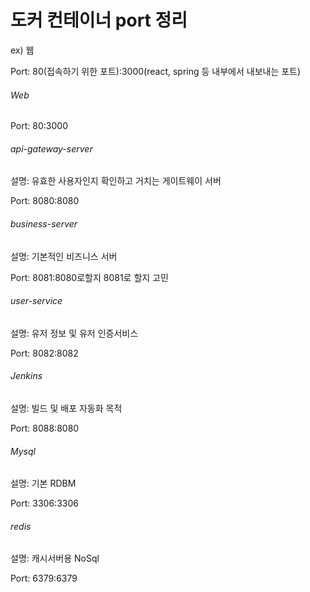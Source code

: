 # 도커 컨테이너 port 정리

ex) 웹

Port: 80(접속하기 위한 포트):3000(react, spring 등 내부에서 내보내는 포트)

###### Web

Port: 80:3000

###### api-gateway-server

설명: 유효한 사용자인지 확인하고 거치는 게이트웨이 서버

Port: 8080:8080

###### business-server

설명: 기본적인 비즈니스 서버

Port: 8081:8080로할지 8081로 할지 고민

###### user-service

설명: 유저 정보 및 유저 인증서비스

Port: 8082:8082

###### Jenkins

설명: 빌드 및 배포 자동화 목적

Port: 8088:8080

###### Mysql

설명: 기본 RDBM

Port: 3306:3306

###### redis

설명: 캐시서버용 NoSql

Port: 6379:6379
